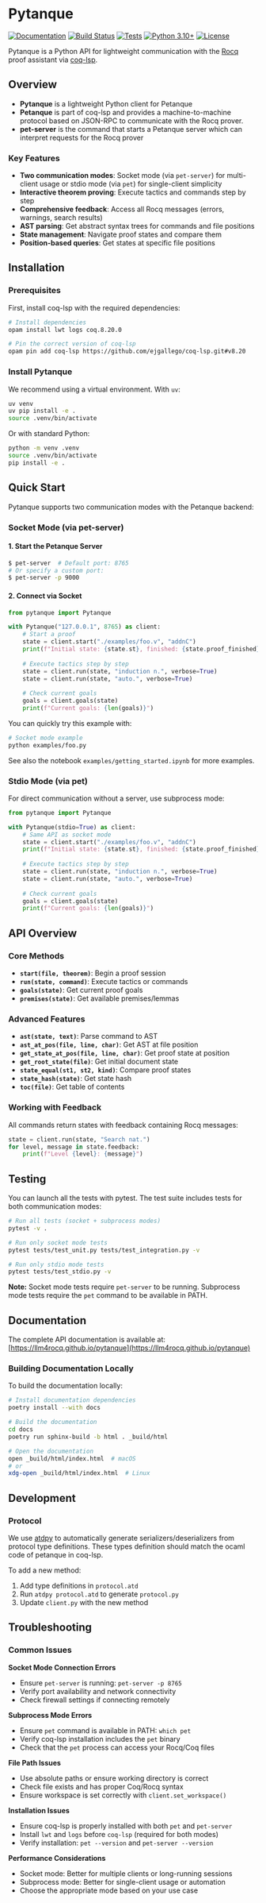 # Pytanque

[![Documentation](https://img.shields.io/badge/docs-latest-blue.svg)](https://llm4rocq.github.io/pytanque)
[![Build Status](https://github.com/llm4rocq/pytanque/actions/workflows/docs.yml/badge.svg?branch=main)](https://github.com/llm4rocq/pytanque/actions/workflows/docs.yml)
[![Tests](https://github.com/llm4rocq/pytanque/actions/workflows/tests.yml/badge.svg?branch=main)](https://github.com/llm4rocq/pytanque/actions/workflows/tests.yml)
[![Python 3.10+](https://img.shields.io/badge/python-3.10+-blue.svg)](https://www.python.org/downloads/)
[![License](https://img.shields.io/badge/license-Apache%202.0-blue.svg)](https://github.com/llm4rocq/pytanque/blob/main/LICENSE)

Pytanque is a Python API for lightweight communication with the [Rocq](https://rocq-prover.org/) proof assistant via [coq-lsp](https://github.com/ejgallego/coq-lsp).

## Overview

- **Pytanque** is a lightweight Python client for Petanque
- **Petanque** is part of coq-lsp and provides a machine-to-machine protocol based on JSON-RPC to communicate with the Rocq prover.
- **pet-server** is the command that starts a Petanque server which can interpret requests for the Rocq prover 

### Key Features

- **Two communication modes**: Socket mode (via `pet-server`) for multi-client usage or stdio mode (via `pet`) for single-client simplicity
- **Interactive theorem proving**: Execute tactics and commands step by step
- **Comprehensive feedback**: Access all Rocq messages (errors, warnings, search results)
- **AST parsing**: Get abstract syntax trees for commands and file positions
- **State management**: Navigate proof states and compare them
- **Position-based queries**: Get states at specific file positions

## Installation

### Prerequisites

First, install coq-lsp with the required dependencies:

```bash
# Install dependencies
opam install lwt logs coq.8.20.0

# Pin the correct version of coq-lsp
opam pin add coq-lsp https://github.com/ejgallego/coq-lsp.git#v8.20
```

### Install Pytanque

We recommend using a virtual environment. With `uv`:

```bash
uv venv
uv pip install -e .
source .venv/bin/activate
```

Or with standard Python:

```bash
python -m venv .venv
source .venv/bin/activate
pip install -e .
```

## Quick Start

Pytanque supports two communication modes with the Petanque backend:

### Socket Mode (via pet-server)

#### 1. Start the Petanque Server

```bash
$ pet-server  # Default port: 8765
# Or specify a custom port:
$ pet-server -p 9000
```

#### 2. Connect via Socket

```python
from pytanque import Pytanque

with Pytanque("127.0.0.1", 8765) as client:
    # Start a proof
    state = client.start("./examples/foo.v", "addnC")
    print(f"Initial state: {state.st}, finished: {state.proof_finished}")
    
    # Execute tactics step by step
    state = client.run(state, "induction n.", verbose=True)
    state = client.run(state, "auto.", verbose=True)
    
    # Check current goals
    goals = client.goals(state)
    print(f"Current goals: {len(goals)}")
```


You can quickly try this example with:

```bash
# Socket mode example
python examples/foo.py
```

See also the notebook `examples/getting_started.ipynb` for more examples.

### Stdio Mode (via pet)

For direct communication without a server, use subprocess mode:

```python
from pytanque import Pytanque

with Pytanque(stdio=True) as client:
    # Same API as socket mode
    state = client.start("./examples/foo.v", "addnC")
    print(f"Initial state: {state.st}, finished: {state.proof_finished}")
    
    # Execute tactics step by step
    state = client.run(state, "induction n.", verbose=True)
    state = client.run(state, "auto.", verbose=True)
    
    # Check current goals
    goals = client.goals(state)
    print(f"Current goals: {len(goals)}")
```


## API Overview

### Core Methods

- **`start(file, theorem)`**: Begin a proof session
- **`run(state, command)`**: Execute tactics or commands
- **`goals(state)`**: Get current proof goals
- **`premises(state)`**: Get available premises/lemmas

### Advanced Features

- **`ast(state, text)`**: Parse command to AST
- **`ast_at_pos(file, line, char)`**: Get AST at file position
- **`get_state_at_pos(file, line, char)`**: Get proof state at position
- **`get_root_state(file)`**: Get initial document state
- **`state_equal(st1, st2, kind)`**: Compare proof states
- **`state_hash(state)`**: Get state hash
- **`toc(file)`**: Get table of contents

### Working with Feedback

All commands return states with feedback containing Rocq messages:

```python
state = client.run(state, "Search nat.")
for level, message in state.feedback:
    print(f"Level {level}: {message}")
```

## Testing

You can launch all the tests with pytest. The test suite includes tests for both communication modes:

```bash
# Run all tests (socket + subprocess modes)
pytest -v .

# Run only socket mode tests
pytest tests/test_unit.py tests/test_integration.py -v

# Run only stdio mode tests  
pytest tests/test_stdio.py -v
```

**Note:** Socket mode tests require `pet-server` to be running. Subprocess mode tests require the `pet` command to be available in PATH.

## Documentation

The complete API documentation is available at: [https://llm4rocq.github.io/pytanque](https://llm4rocq.github.io/pytanque)

### Building Documentation Locally

To build the documentation locally:

```bash
# Install documentation dependencies
poetry install --with docs

# Build the documentation
cd docs
poetry run sphinx-build -b html . _build/html

# Open the documentation
open _build/html/index.html  # macOS
# or
xdg-open _build/html/index.html  # Linux
```

## Development

### Protocol

We use [atdpy](https://atd.readthedocs.io/en/latest/atdpy.html) to automatically generate serializers/deserializers from protocol type definitions. These types definition should match the ocaml code of petanque in coq-lsp.

To add a new method:

1. Add type definitions in `protocol.atd`
2. Run `atdpy protocol.atd` to generate `protocol.py`
3. Update `client.py` with the new method


## Troubleshooting

### Common Issues

**Socket Mode Connection Errors**
- Ensure `pet-server` is running: `pet-server -p 8765`
- Verify port availability and network connectivity
- Check firewall settings if connecting remotely

**Subprocess Mode Errors**
- Ensure `pet` command is available in PATH: `which pet`
- Verify coq-lsp installation includes the `pet` binary
- Check that the `pet` process can access your Rocq/Coq files

**File Path Issues**
- Use absolute paths or ensure working directory is correct
- Check file exists and has proper Coq/Rocq syntax
- Ensure workspace is set correctly with `client.set_workspace()`

**Installation Issues**
- Ensure coq-lsp is properly installed with both `pet` and `pet-server`
- Install `lwt` and `logs` before `coq-lsp` (required for both modes)
- Verify installation: `pet --version` and `pet-server --version`

**Performance Considerations**
- Socket mode: Better for multiple clients or long-running sessions
- Subprocess mode: Better for single-client usage or automation
- Choose the appropriate mode based on your use case
